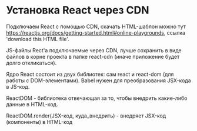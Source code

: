 # Установка React через CDN
Подключаем React с помощью CDN, скачать HTML-шаблон можно тут https://reactjs.org/docs/getting-started.html#online-playgrounds, ссылка 'download this HTML file'.

JS-файлы Rect'а подключаемые через CDN, лучше сохранить в виде файлов в корне проекта в папке react-cdn (иначе приложение будет долго откликаться).

Ядро React состоит из двух библиотек: сам react и react-dom (для работы с DOM-элементами). Babel нужен для преобразования JSX-кода в JS-код.

ReactDOM - библиотека отвечающая за то, чтобы внедрить какие-либо данные в HTML-код.

ReactDOM.render(JSX-код, куда_внедрить) - внедряет JSX-код (компоненты) в HTML-код
